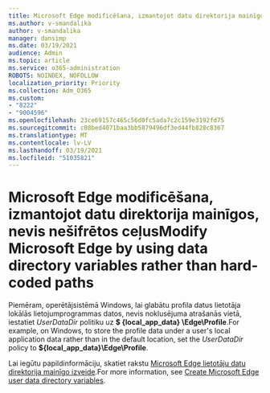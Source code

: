 ```yaml
---
title: Microsoft Edge modificēšana, izmantojot datu direktorija mainīgos, nevis nešifrētos ceļus
ms.author: v-smandalika
author: v-smandalika
manager: dansimp
ms.date: 03/19/2021
audience: Admin
ms.topic: article
ms.service: o365-administration
ROBOTS: NOINDEX, NOFOLLOW
localization_priority: Priority
ms.collection: Adm_O365
ms.custom:
- "8222"
- "9004596"
ms.openlocfilehash: 23ce69157c465c56d0fc5ada7c2c159e3192fd75
ms.sourcegitcommit: c08bed4071baa3bb5879496df3ed44fb828c8367
ms.translationtype: MT
ms.contentlocale: lv-LV
ms.lasthandoff: 03/19/2021
ms.locfileid: "51035821"
---
```

# <a name="modify-microsoft-edge-by-using-data-directory-variables-rather-than-hard-coded-paths"></a><span data-ttu-id="bcaa2-102">Microsoft Edge modificēšana, izmantojot datu direktorija mainīgos, nevis nešifrētos ceļus</span><span class="sxs-lookup"><span data-stu-id="bcaa2-102">Modify Microsoft Edge by using data directory variables rather than hard-coded paths</span></span>

<span data-ttu-id="bcaa2-103">Piemēram, operētājsistēmā Windows, lai glabātu profila datus lietotāja lokālās lietojumprogrammas datos, nevis noklusējuma atrašanās vietā, iestatiet *UserDataDir* politiku uz **$ {local_app_data} \Edge\Profile**.</span><span class="sxs-lookup"><span data-stu-id="bcaa2-103">For example, on Windows, to store the profile data under a user's local application data rather than in the default location, set the *UserDataDir* policy to **${local_app_data}\Edge\Profile**.</span></span>

<span data-ttu-id="bcaa2-104">Lai iegūtu papildinformāciju, skatiet rakstu [Microsoft Edge lietotāju datu direktorija mainīgo izveide](https://docs.microsoft.com/deployedge/microsoft-edge-policies).</span><span class="sxs-lookup"><span data-stu-id="bcaa2-104">For more information, see [Create Microsoft Edge user data directory variables](https://docs.microsoft.com/deployedge/microsoft-edge-policies).</span></span>